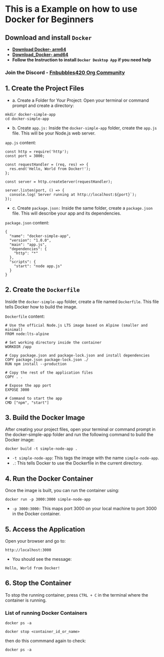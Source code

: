 

# This is a Example on how to use Docker for Beginners

## Download and install `Docker`
- **[Download Docker- arm64](https://desktop.docker.com/win/main/arm64/Docker%20Desktop%20Installer.exe?utm_source=docker&utm_medium=webreferral&utm_campaign=dd-smartbutton&utm_location=module)**
- **[Download_Docker- amd64](https://desktop.docker.com/win/main/amd64/Docker%20Desktop%20Installer.exe?utm_source=docker&utm_medium=webreferral&utm_campaign=dd-smartbutton&utm_location=module)**
- **Follow the Instruction to install `Docker Desktop App` if you need help**
### Join the Discord - [Fnbubbles420 Org Community](https://www.discord.fnbubbles420.org/invite)

## 1. Create the Project Files
- a. Create a Folder for Your Project:
Open your terminal or command prompt and create a directory:
```
mkdir docker-simple-app
cd docker-simple-app
```

- b. Create `app.js:`
Inside the `docker-simple-app` folder, create the `app.js` file. This will be your Node.js web server.

`app.js` content:
```
const http = require('http');
const port = 3000;

const requestHandler = (req, res) => {
  res.end('Hello, World from Docker!');
};

const server = http.createServer(requestHandler);

server.listen(port, () => {
  console.log(`Server running at http://localhost:${port}`);
});
```

- c. Create `package.json:`
Inside the same folder, create a `package.json` file. This will describe your app and its dependencies.

`package.json` content:
```
{
  "name": "docker-simple-app",
  "version": "1.0.0",
  "main": "app.js",
  "dependencies": {
    "http": "*"
  },
  "scripts": {
    "start": "node app.js"
  }
}
```

## 2. Create the `Dockerfile`
Inside the `docker-simple-app` folder, create a file named `Dockerfile`. This file tells Docker how to build the image.

`Dockerfile` content:
```
# Use the official Node.js LTS image based on Alpine (smaller and minimal)
FROM node:lts-alpine

# Set working directory inside the container
WORKDIR /app

# Copy package.json and package-lock.json and install dependencies
COPY package.json package-lock.json ./
RUN npm install --production

# Copy the rest of the application files
COPY . .

# Expose the app port
EXPOSE 3000

# Command to start the app
CMD ["npm", "start"]
```

## 3. Build the Docker Image
After creating your project files, open your terminal or command prompt in the docker-simple-app folder and run the following command to build the Docker image:
```
docker build -t simple-node-app .
```
- `-t simple-node-app`: This tags the image with the name `simple-node-app`.
- `.`: This tells Docker to use the Dockerfile in the current directory.

## 4. Run the Docker Container
Once the image is built, you can run the container using:
```
docker run -p 3000:3000 simple-node-app
```
- `-p 3000:3000:` This maps port 3000 on your local machine to port 3000 in the Docker container.

## 5. Access the Application
Open your browser and go to:
```
http://localhost:3000
```

- You should see the message:
```
Hello, World from Docker!
```

## 6. Stop the Container
To stop the running container, press `CTRL + C` in the terminal where the container is running.


### List of running Docker Containers

```
docker ps -a
```

```
docker stop <container_id_or_name>
```

then do this commmand again to check:
```
docker ps -a
```

